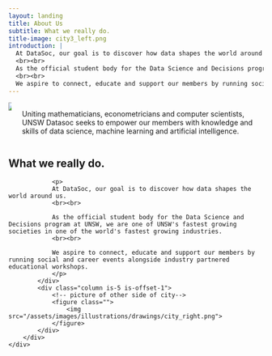 ```yaml
---
layout: landing
title: About Us
subtitle: What we really do.
title-image: city3_left.png
introduction: |
  At DataSoc, our goal is to discover how data shapes the world around us. 
  <br><br> 
  As the official student body for the Data Science and Decisions program at UNSW, we are one of UNSW's fastest growing societies in one of the world's fastest growing industries.
  <br><br>
  We aspire to connect, educate and support our members by running social and career events alongside industry partnered educational workshops.
---
```


<!-- Maths School Logo and mission statement-->
<div class="hero-body">
    <div class="container">
        <div class="columns is-vcentered">
            <div class="column is-6">
                <a><img class="partner-logo" src="/assets/images/logos/custom/unswmaths.png"></a>
            </div>
            <div class="column is-5 is-offset-1">
                <p>Uniting mathematicians, econometricians and computer scientists, UNSW Datasoc seeks to empower our members with knowledge and skills of data science, machine learning and artificial intelligence.</p>
            </div>
        </div>
    </div>
</div>

<!-- what we really do-->
<div class="hero-body">
    <div class="container">
        <div class="columns is-vcentered">
            <div class="column is-6">
                <h2 class="subtitle is-3">
                    What we really do.
                </h2>

                <p>
                At DataSoc, our goal is to discover how data shapes the world around us. 
                <br><br> 

                As the official student body for the Data Science and Decisions program at UNSW, we are one of UNSW's fastest growing societies in one of the world's fastest growing industries.
                <br><br>

                We aspire to connect, educate and support our members by running social and career events alongside industry partnered educational workshops.
                </p>
            </div>
            <div class="column is-5 is-offset-1">
                <!-- picture of other side of city-->
                <figure class="">
                    <img src="/assets/images/illustrations/drawings/city_right.png">
                </figure>
            </div>
        </div>
    </div>
</div>
